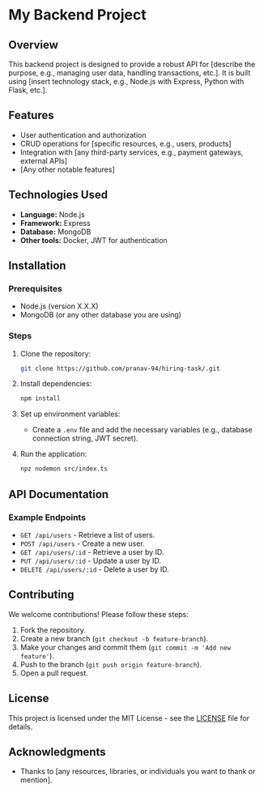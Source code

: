 # My Backend Project

## Overview
This backend project is designed to provide a robust API for [describe the purpose, e.g., managing user data, handling transactions, etc.]. It is built using [insert technology stack, e.g., Node.js with Express, Python with Flask, etc.].

## Features
- User authentication and authorization
- CRUD operations for [specific resources, e.g., users, products]
- Integration with [any third-party services, e.g., payment gateways, external APIs]
- [Any other notable features]

## Technologies Used
- **Language:** Node.js
- **Framework:** Express
- **Database:** MongoDB
- **Other tools:** Docker, JWT for authentication

## Installation

### Prerequisites
- Node.js (version X.X.X)
- MongoDB (or any other database you are using)

### Steps
1. Clone the repository:
   ```bash
   git clone https://github.com/pranav-94/hiring-task/.git
   
   ```
3. Install dependencies:
   ```bash
   npm install
   ```
4. Set up environment variables:
   - Create a `.env` file and add the necessary variables (e.g., database connection string, JWT secret).

5. Run the application:
   ```bash
   npz nodemon src/index.ts
   ```

## API Documentation
### Example Endpoints
- `GET /api/users` - Retrieve a list of users.
- `POST /api/users` - Create a new user.
- `GET /api/users/:id` - Retrieve a user by ID.
- `PUT /api/users/:id` - Update a user by ID.
- `DELETE /api/users/:id` - Delete a user by ID.


## Contributing
We welcome contributions! Please follow these steps:
1. Fork the repository.
2. Create a new branch (`git checkout -b feature-branch`).
3. Make your changes and commit them (`git commit -m 'Add new feature'`).
4. Push to the branch (`git push origin feature-branch`).
5. Open a pull request.

## License
This project is licensed under the MIT License - see the [LICENSE](LICENSE) file for details.

## Acknowledgments
- Thanks to [any resources, libraries, or individuals you want to thank or mention].
